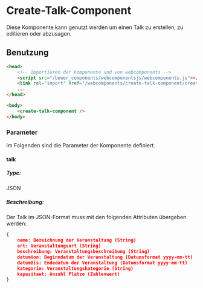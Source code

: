 ﻿# Create-Talk-Component
Diese Komponente kann genutzt werden um einen Talk zu erstellen, zu editieren oder abzusagen.

## Benutzung

```html
<head>
    <!-- Importieren der Komponente und von webcomponents -->
    <script src="/bower_components/webcomponentsjs/webcomponents.js"></script>
    <link rel="import" href="/webcomponents/create-talk-component/create-talk-component.html""/>
    ...
</head>

<body>
	<create-talk-component />
</body>
```
### Parameter
Im Folgenden sind die Parameter der Komponente definiert.
#### talk
##### Type:
JSON
##### Beschreibung:
Der Talk im JSON-Format muss mit den folgenden Attributen übergeben werden:
```json
{
    name: Bezeichnung der Veranstaltung (String)
    ort: Veranstaltungsort (String)
    beschreibung: Veranstaltungsbeschreibung (String)
    datumVon: Beginndatum der Veranstaltung (Datumsformat yyyy-mm-tt)
    datumBis: Endedatum der Veranstaltung (Datumsformat yyyy-mm-tt)
    kategorie: Veranstaltungskategorie (String)
    kapazitaet: Anzahl Plätze (Zahlenwert)
}
```